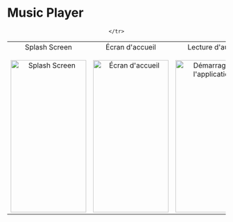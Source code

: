 # Music Player

<p align="center">
  <table>
    <tr>
      <td align="center">
        <span>Splash Screen</span>
        <br>
         <br>
        <img width="174" height="350" alt="Splash Screen" src="https://github.com/user-attachments/assets/dfaa30cc-fd09-452c-866b-8c3ef5948e15">
      </td>
      <td align="center">
        <span>Écran d'accueil</span>
        <br>
        <br>
        <img width="174" height="350" alt="Écran d'accueil" src="https://github.com/user-attachments/assets/3554ddea-a060-441b-a3de-0843711800ae">
      </td>
      <td align="center">
        <span>Lecture d'audio</span>
        <br>
        <br>
        <img width="174" height="350" alt="Démarrage de l'application" src="https://github.com/user-attachments/assets/8bb57c7e-4a5e-447c-b44a-eabc8a421572">
      </td>
       <td align="center">
        <span>Notification de lecture </span>
        <br>
        <br>
        <img width="250" height="150" alt="Démarrage de l'application" src="https://github.com/user-attachments/assets/d333671e-9fd4-434e-b8b9-0fd67387a530">
          <img width="250" height="150" alt="Démarrage de l'application" src="https://github.com/user-attachments/assets/251d35de-231a-41c0-b735-feb5c6cee53a">
      </td>
      
    </tr>
  </table>
</p>

